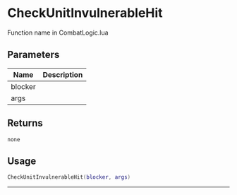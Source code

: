 # CheckUnitInvulnerableHit

Function name in CombatLogic.lua

## Parameters

| Name    | Description |
| ------- | ----------- |
| blocker |             |
| args    |             |

## Returns

`none`

## Usage

```lua
CheckUnitInvulnerableHit(blocker, args)
```

---

